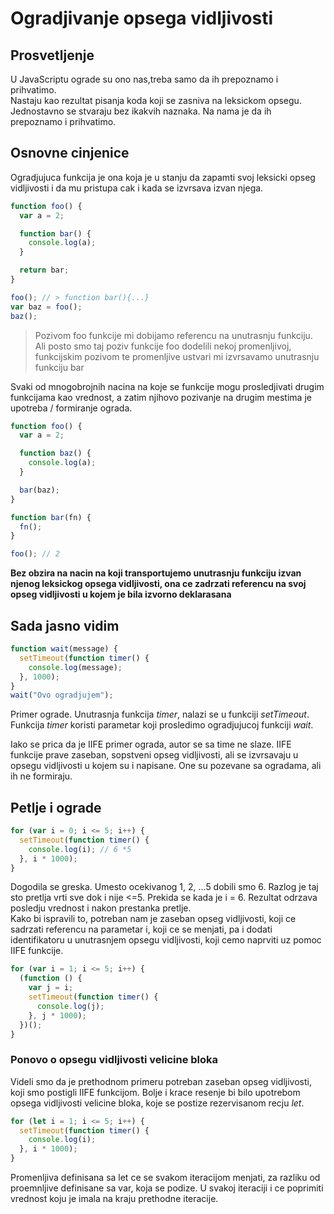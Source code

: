 # Ogradjivanje opsega vidljivosti

## Prosvetljenje

U JavaScriptu ograde su ono nas,treba samo da ih prepoznamo i prihvatimo.<br>
Nastaju kao rezultat pisanja koda koji se zasniva na leksickom opsegu. Jednostavno se stvaraju bez ikakvih naznaka. Na nama je da ih prepoznamo i prihvatimo.<br>

## Osnovne cinjenice

Ogradjujuca funkcija je ona koja je u stanju da zapamti svoj leksicki opseg vidljivosti i da mu pristupa cak i kada se izvrsava izvan njega.<br>

```js
function foo() {
  var a = 2;

  function bar() {
    console.log(a);
  }

  return bar;
}

foo(); // > function bar(){...}
var baz = foo();
baz();
```

> Pozivom foo funkcije mi dobijamo referencu na unutrasnju funkciju.<br>
> Ali posto smo taj poziv funkcije foo dodelili nekoj promenljivoj, funkcijskim pozivom te promenljive ustvari mi izvrsavamo unutrasnju funkciju bar

Svaki od mnogobrojnih nacina na koje se funkcije mogu prosledjivati drugim funkcijama kao vrednost, a zatim njihovo pozivanje na drugim mestima je upotreba / formiranje ograda.

```js
function foo() {
  var a = 2;

  function baz() {
    console.log(a);
  }

  bar(baz);
}

function bar(fn) {
  fn();
}

foo(); // 2
```

**Bez obzira na nacin na koji transportujemo unutrasnju funkciju izvan njenog leksickog opsega vidljivosti, ona ce zadrzati referencu na svoj opseg vidljivosti u kojem je bila izvorno deklarasana**

## Sada jasno vidim

```js
function wait(message) {
  setTimeout(function timer() {
    console.log(message);
  }, 1000);
}
wait("Ovo ogradjujem");
```

Primer ograde. Unutrasnja funkcija _timer_, nalazi se u funkciji _setTimeout_. Funkcija _timer_ koristi parametar koji prosledimo ogradjujucoj funkciji _wait_.<br>

Iako se prica da je IIFE primer ograda, autor se sa time ne slaze. IIFE funkcije prave zaseban, sopstveni opseg vidljivosti, ali se izvrsavaju u opsegu vidljivosti u kojem su i napisane. One su pozevane sa ogradama, ali ih ne formiraju.

## Petlje i ograde

```js
for (var i = 0; i <= 5; i++) {
  setTimeout(function timer() {
    console.log(i); // 6 *5
  }, i * 1000);
}
```

Dogodila se greska. Umesto ocekivanog 1, 2, ...5 dobili smo 6. Razlog je taj sto pretlja vrti sve dok i nije <=5. Prekida se kada je i = 6. Rezultat odrzava posledju vrednost i nakon prestanka pretlje.<br>
Kako bi ispravili to, potreban nam je zaseban opseg vidljivosti, koji ce sadrzati referencu na parametar i, koji ce se menjati, pa i dodati identifikatoru u unutrasnjem opsegu vidljivosti, koji cemo naprviti uz pomoc IIFE funkcije.

```js
for (var i = 1; i <= 5; i++) {
  (function () {
    var j = i;
    setTimeout(function timer() {
      console.log(j);
    }, j * 1000);
  })();
}
```

### Ponovo o opsegu vidljivosti velicine bloka

Videli smo da je prethodnom primeru potreban zaseban opseg vidljivosti, koji smo postigli IIFE funkcijom. Bolje i krace resenje bi bilo upotrebom opsega vidljivosti velicine bloka, koje se postize rezervisanom recju _let_.

```js
for (let i = 1; i <= 5; i++) {
  setTimeout(function timer() {
    console.log(i);
  }, i * 1000);
}
```

Promenljiva definisana sa let ce se svakom iteracijom menjati, za razliku od proemnljive definisane sa var, koja se podize. U svakoj iteraciji i ce poprimiti vrednost koju je imala na kraju prethodne iteracije.
